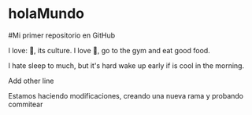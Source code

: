 # holaMundo

#Mi primer repositorio en GitHub

I love: 🗾, its culture. I love 💪, go to the gym and eat good food.

I hate sleep to much, but it's hard wake up early if is cool in the morning.

Add other line

Estamos haciendo modificaciones, creando una nueva rama y probando commitear
